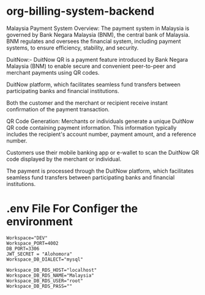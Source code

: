 # org-billing-system-backend
Malaysia Payment System Overview:
The payment system in Malaysia is governed by Bank Negara Malaysia (BNM), the central bank of Malaysia. BNM regulates and oversees the financial system, including payment systems, to ensure efficiency, stability, and security.

DuitNow:- DuitNow QR is a payment feature introduced by Bank Negara Malaysia (BNM) to enable secure and convenient peer-to-peer and merchant payments using QR codes.

DuitNow platform, which facilitates seamless fund transfers between participating banks and financial institutions.

Both the customer and the merchant or recipient receive instant confirmation of the payment transaction.

QR Code Generation: Merchants or individuals generate a unique DuitNow QR code containing payment information. This information typically includes the recipient's account number, payment amount, and a reference number.

Customers use their mobile banking app or e-wallet to scan the DuitNow QR code displayed by the merchant or individual.

The payment is processed through the DuitNow platform, which facilitates seamless fund transfers between participating banks and financial institutions.

# .env File For Configer the environment
```
Workspace="DEV"
Workspace_PORT=4002
DB_PORT=3306
JWT_SECRET = "Alohomora"
Workspace_DB_DIALECT="mysql"

Workspace_DB_RDS_HOST="localhost"
Workspace_DB_RDS_NAME="Malaysia"
Workspace_DB_RDS_USER="root"
Workspace_DB_RDS_PASS=""
```
